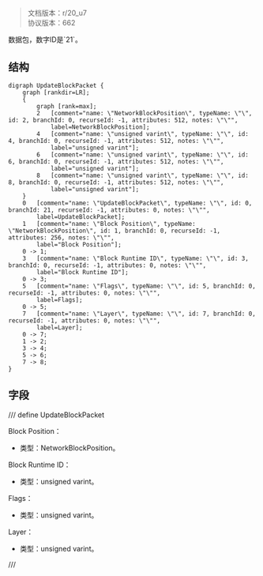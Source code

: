 # <!-- md:samp UpdateBlockPacket -->

> 文档版本：r/20_u7<br/>协议版本：662

<!-- md:samp UpdateBlockPacket -->数据包，数字ID是`21`。

## 结构

```viz
digraph UpdateBlockPacket {
	graph [rankdir=LR];
	{
		graph [rank=max];
		2	[comment="name: \"NetworkBlockPosition\", typeName: \"\", id: 2, branchId: 0, recurseId: -1, attributes: 512, notes: \"\"",
			label=NetworkBlockPosition];
		4	[comment="name: \"unsigned varint\", typeName: \"\", id: 4, branchId: 0, recurseId: -1, attributes: 512, notes: \"\"",
			label="unsigned varint"];
		6	[comment="name: \"unsigned varint\", typeName: \"\", id: 6, branchId: 0, recurseId: -1, attributes: 512, notes: \"\"",
			label="unsigned varint"];
		8	[comment="name: \"unsigned varint\", typeName: \"\", id: 8, branchId: 0, recurseId: -1, attributes: 512, notes: \"\"",
			label="unsigned varint"];
	}
	0	[comment="name: \"UpdateBlockPacket\", typeName: \"\", id: 0, branchId: 21, recurseId: -1, attributes: 0, notes: \"\"",
		label=UpdateBlockPacket];
	1	[comment="name: \"Block Position\", typeName: \"NetworkBlockPosition\", id: 1, branchId: 0, recurseId: -1, attributes: 256, notes: \"\"",
		label="Block Position"];
	0 -> 1;
	3	[comment="name: \"Block Runtime ID\", typeName: \"\", id: 3, branchId: 0, recurseId: -1, attributes: 0, notes: \"\"",
		label="Block Runtime ID"];
	0 -> 3;
	5	[comment="name: \"Flags\", typeName: \"\", id: 5, branchId: 0, recurseId: -1, attributes: 0, notes: \"\"",
		label=Flags];
	0 -> 5;
	7	[comment="name: \"Layer\", typeName: \"\", id: 7, branchId: 0, recurseId: -1, attributes: 0, notes: \"\"",
		label=Layer];
	0 -> 7;
	1 -> 2;
	3 -> 4;
	5 -> 6;
	7 -> 8;
}

```

## 字段

/// define
UpdateBlockPacket

Block Position：[<!-- md:samp NetworkBlockPosition -->](refs/protocols/types/networkblockposition.md)

- 类型：NetworkBlockPosition。

Block Runtime ID：<!-- md:samp unsigned varint -->

- 类型：unsigned varint。

Flags：<!-- md:samp unsigned varint -->

- 类型：unsigned varint。

Layer：<!-- md:samp unsigned varint -->

- 类型：unsigned varint。


///
